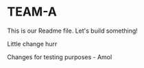 # TEAM-A

This is our Readme file. Let's build something!

Little change hurr

Changes for testing purposes - Amol
